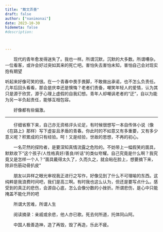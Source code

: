 ```yaml
---
title: "舞文弄墨"
draft: false
author: ["nanimonai"]
date: 2023-10-30
hidemeta: false
#description: 



---
```



&emsp;&emsp;现代的青年愈发得迷失了。我也一样。所谓沉默，沉默的大多数。所谓嘈杂。一位看客，或许会好过突如其来的死亡吧。害怕失去害怕未知，害怕自己会对现实抱有期望   

听起来好像可笑的很。在一个青春中畏手畏脚，不敢做出承诺，也不怎么负责任。几年后回头看看，那会是庆幸还是懊悔？老者们责备，嘲笑年轻人的爱情，认为其只是源于欣赏，源于心理上虚假的自我幻想。青年人却嘲讽老者的“迂”，自以为能为另一半负起责任，能够互相包容。  

&emsp;&emsp;好像都有些偏激。  

--------------------  

&emsp;&emsp;仔细省察下来，自己亦无资格评头论足，有时候很想写一本自传体小说（像《在路上》那样）写下虚妄且矛盾的青春。你此时的不如意又有多重要，又有多少意义呢？积累成的只有经验。呵！又是经验，世故的思想，不再的初心。  

&emsp;&emsp;一名茫然的探险者，是要深知真情流露之危险的。不妨带上一幅假笑的面具，默默收下“这个孩子/人性格真好/善良/听话”的类似夸耀。自己究竟是什么啊？我究竟又是怎样一个人？“面具戴得太久了，久而久之，就会粘在脸上，想要摘下来，除非伤筋动骨扒皮” 

&emsp;&emsp;朋友以异样之眼光审视我正进行之写作，好像见到了什么不可理喻的东西。这纯粹是我浪费时间吧，我们是高三啊。有时我也这么认为，但还是要写点什么。感受到的真正的悲伤，会源自心底，怎么会像分数的小挫折。所谓悲伤，是心中只能掩盖不能化开的吧  

&emsp;&emsp;所谓大苦难，所谓人生   

&emsp;&emsp;阅读摘录：亲戚或余悲，他人亦已歌。死去何所道，托体同山阿。  


&emsp;&emsp;中国人极善造神，造了再毁，毁了再造，乐此不疲。
